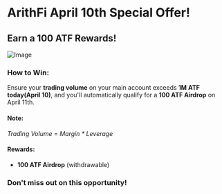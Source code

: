 
# ArithFi April 10th Special Offer!

## **Earn a 100 ATF Rewards!**

![Image](https://nftstorage.link/ipfs/bafkreie5w5csoujl2k4eybveqtu7izmu3j66xhmudst4jewxc7tum3kwti)


### **How to Win:**
Ensure your **trading volume** on your main account exceeds **1M ATF today(April 10)**, and you'll automatically qualify for a **100 ATF Airdrop** on April 11th.

#### **Note:**
_Trading Volume = Margin * Leverage_

#### **Rewards:**
- **100 ATF Airdrop** (withdrawable)

### **Don't miss out on this opportunity!**
